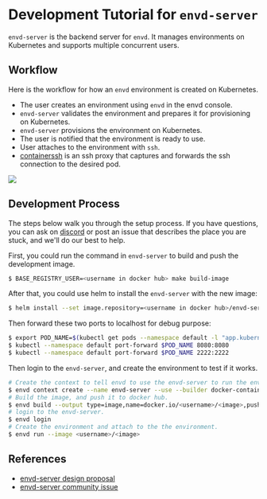 # Development Tutorial for `envd-server`

`envd-server` is the backend server for `envd`. It manages environments on Kubernetes and supports multiple concurrent users.

## Workflow

Here is the workflow for how an `envd` environment is created on Kubernetes.

- The user creates an environment using `envd` in the envd console.
- `envd-server` validates the environment and prepares it for provisioning on Kubernetes.
- `envd-server` provisions the environment on Kubernetes.
- The user is notified that the environment is ready to use.
- User attaches to the environment with `ssh`.
- [containerssh](https://github.com/ContainerSSH/libcontainerssh/) is an ssh proxy that captures and forwards the ssh connection to the desired pod.

![](https://user-images.githubusercontent.com/5100735/201919714-0539bb67-3855-42f7-9b39-0d1f6a8f21e5.svg)

## Development Process

The steps below walk you through the setup process. If you have questions, you can ask on [discord](https://discord.gg/KqswhpVgdU) or post an issue that describes the place you are stuck, and we'll do our best to help.

First, you could run the command in `envd-server` to build and push the development image.

```bash
$ BASE_REGISTRY_USER=<username in docker hub> make build-image
```

After that, you could use helm to install the `envd-server` with the new image:

```bash
$ helm install --set image.repository=<username in docker hub>/envd-server --set image.tag=dev envd-server ./manifests
```

Then forward these two ports to localhost for debug purpose:

```bash
$ export POD_NAME=$(kubectl get pods --namespace default -l "app.kubernetes.io/name=envd-server,app.kubernetes.io/instance=envd-server" -o jsonpath="{.items[0].metadata.name}")
$ kubectl --namespace default port-forward $POD_NAME 8080:8080
$ kubectl --namespace default port-forward $POD_NAME 2222:2222
```

Then login to the `envd-server`, and create the environment to test if it works.

```bash
# Create the context to tell envd to use the envd-server to run the environments.
$ envd context create --name envd-server --use --builder docker-container --runner envd-server --runner-address http://localhost:8080
# Build the image, and push it to docker hub.
$ envd build --output type=image,name=docker.io/<username>/<image>,push=true
# login to the envd-server.
$ envd login
# Create the environment and attach to the the environment.
$ envd run --image <username>/<image>
```

## References

- [envd-server design proposal](https://github.com/tensorchord/envd/blob/main/docs/proposals/20220603-kubernetes-vendor.md)
- [envd-server community issue](https://github.com/tensorchord/envd/issues/179)
